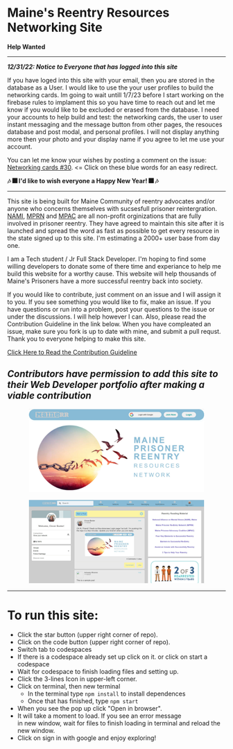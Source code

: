 <!--- Important information shared between us collaborators:
Please add the date and your username before your comment so you can be reached if needed. Make sure your comment is 
inside the arrows so it remains hidden from everyone but us programmers. 

12/31 4-Leafs-Code: The color schema for this build are blues and grays with a touch of yellows. You do not have to use 
these colors but your choices must look well with these colors. Here are the hex #'s for quick access:   
Blues: #88bbd6 #99d3df   Grays: #cdcdcd  #e9e9e9   Yellows: #FFFDD0  #fcf4a3   Thank's for helping out!



--->

# Maine's Reentry Resources Networking Site  

**Help Wanted**

---
***12/31/22: Notice to Everyone that has logged into this site***  

If you have loged into this site with your email, then you are stored in the database as a User. I would like to use the your user profiles to build the networking cards. Im going to wait untill 1/7/23 before I start working on the firebase rules to implament this so you have time to reach out and let me know if you would like to be excluded or erased from the database.  I need your accounts to help build and test: the networking cards, the user to user instant messaging and the message button from other pages, the resouces database and post modal, and personal profiles. I will not display anything more then your photo and your display name if you agree to let me use your account.  

You can let me know your wishes by posting a comment on the issue: [Networking cards #30](https://github.com/4-Leafs-Code/Reentry/issues/30). <= Click on these blue words for an easy redirect. 

**:notes: :fireworks: I'd like to wish everyone a Happy New Year! :fireworks: :notes:**

---

This site is being built for Maine Community of reentry advocates and/or anyone who concerns themselves with sucsesfull prisoner reintergration. [NAMI](https://www.namimaine.org/), [MPRN](https://re-entrymaine.org/) and [MPAC](https://www.maineprisoneradvocacy.org) are all non-profit orginizations that are fully involved in prisoner reentry. They have agreed to maintain this site after it is launched and spread the word as fast as possible to get every resource in the state signed up to this site. I'm estimating a 2000+ user base from day one.    

I am a Tech student / Jr Full Stack Developer. I'm hoping to find some willing developers to donate some of there time and experiance to help me build this website for a worthy cause. This website will help thousands of Maine's Prisoners have a more successful reentry back into society. 

If you would like to contribute, just comment on an issue and I will assign it to you. If you see something you would like to fix, make an issue. If you have questions or run into a problem, post your questions to the issue or under the discussions. I will help however I can. Also, please read the Contribution Guideline in the link below. When you have compleated an issue, make sure you fork is up to date with mine, and submit a pull requst. Thank you to everyone helping to make this site.

[Click Here to Read the Contribution Guideline](https://github.com/4-Leafs-Code/Reentry/blob/main/contributing.md) 

***Contributors have permission to add this site to their Web Developer portfolio after making a viable contribution***
---

<p align='center'>
<img width='80%' src='mis/ShowCaseLogin.jpg'>
</p>
<p align='center'>
<img width='80%' src='mis/ShowCaseHome.jpg'>
</p>

---
   
# **To run this site:**
   * Click the star button (upper right corner of repo).
   * Click on the code button (upper right corner of repo).
   * Switch tab to codespaces
   * If there is a codespace already set up click on it.
    or click on start a codespace
   * Wait for codespace to finish loading files and setting up.
   * Click the 3-lines Icon in upper-left corner.
   * Click on terminal, then new terminal
      * In the terminal type `npm install` to install dependences
      * Once that has finished, type `npm start`
   * When you see the pop up click "Open in browser".
   * It will take a moment to load. If you see an error message   
   in new window, wait for files to finish loading in terminal and reload the new window. 
   * Click on sign in with google and enjoy exploring!





